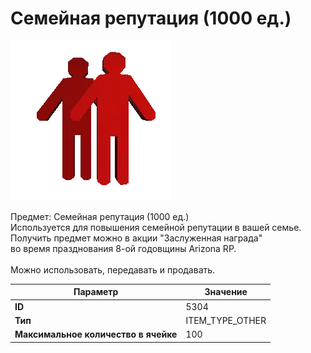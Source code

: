 # Семейная репутация (1000 ед.)

![Item Image](../img/5304.webp?raw=true)

Предмет: Семейная репутация (1000 ед.)<br>Используется для повышения семейной репутации в вашей семье.<br>Получить предмет можно в акции "Заслуженная награда"<br>во время празднования 8-ой годовщины Arizona RP.<br><br>Можно использовать, передавать и продавать.


| Параметр | Значение |
|----------|----------|
| **ID** | 5304 |
| **Тип** | ITEM_TYPE_OTHER |
| **Максимальное количество в ячейке** | 100 |

